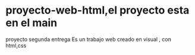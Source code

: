 # proyecto-web-html,el proyecto esta en el main
proyecto segunda entrega
Es un trabajo web creado  en visual , con html,css
